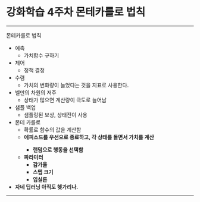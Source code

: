 <h1>강화학습 4주차 몬테카를로 법칙</h1>

---

<p1>몬테카를로 법칙</p1>

- 예측
    - 가치함수 구하기
- 제어
    - 정책 결정
- 수렴
    - 가치의 변화량이 늘었다는 것을 지표로 사용한다.
- 벨만의 차원의 저주
    - 상태가 많으면 계산량이 극도로 늘어남
- 샘플 백업
    - 샘플링된 보상, 상태전이 사용
- 몬테 카를로
    - 확률로 함수의 값을 계산함
    - <b>에피소드를 우선<b>으로 종료하고, 각 상태를 돌면서 가치를 계산
        - 랜덤으로 행동을 선택함
    - 파라미터
        - 감가율
        - 스텝 크기
        - 입실론
- 자네 딥러닝 아직도 헷가리나.

---